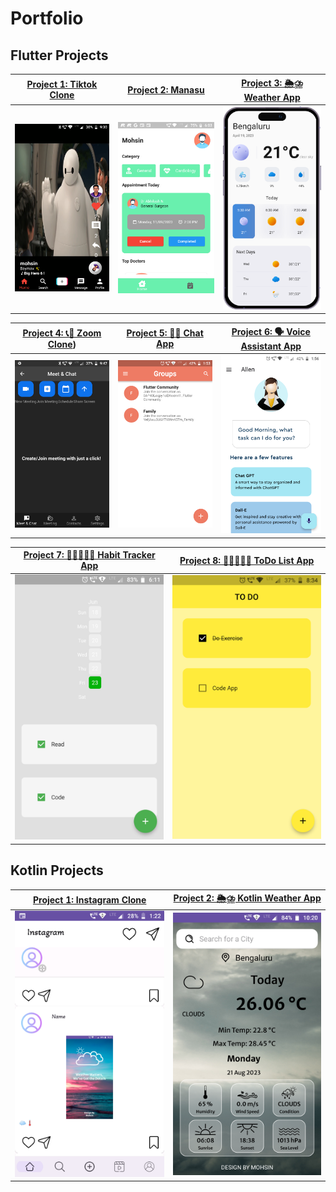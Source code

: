 # Portfolio

## Flutter Projects

| [Project 1: Tiktok Clone](https://github.com/itsmohsin/tiktok) | [Project 2: Manasu](https://github.com/itsmohsin/manasuApp) | [Project 3: 🌦⛈ Weather App](https://github.com/itsmohsin/weather_app)                                      |
| ----------------------------------- | ----------------------------------- | ------------------------------------------- |
| <img src="tiktokClone.png" width="300">  | <img src="manasuApp.png" width="300"> | <img src="weatherAppiPhone.png" width="300"> |

| [Project 4:  📞🎥 Zoom Clone](https://github.com/itsmohsin/zoom_clone)) | [Project 5: 💬💭 Chat App](https://github.com/itsmohsin/chatapp_firebase) | [Project 6: 🗣️ Voice Assistant App](https://github.com/itsmohsin/chatapp_firebase) |           
| ----------------------------------- | ----------------------------------- | ------------------------------------------- |
| <img src="zoomClone.png" width="300">  | <img src="chatApp.png" width="300">  | <img src="voice_assistant.png" width="300"> |

| [Project 7: 🚴🏽‍♂️🏃‍♂ Habit Tracker App](https://github.com/itsmohsin/habit_tracker) | [Project 8: 🚴🏽‍♂️🏃‍♂ ToDo List App](https://github.com/itsmohsin/habit_tracker) 
| ----------------------------------- | ----------------------------------- | 
| <img src="HabitTracker.png" width="300"> | <img src="ToDoList.png" width="300"> |


## Kotlin Projects

| [Project 1: Instagram Clone](https://github.com/itsmohsin/InstagramClone)  | [Project 2: 🌦⛈ Kotlin Weather App](https://github.com/itsmohsin/kotlin_WeatherApp)  | 
| ----------------------------------- | ----------------------------------- | 
| <img src="instagramClone.png" width="300">  | <img src="kotlinWeatherApp.png" width="300"> |

<!---

## [Project 1: Tiktok Clone](https://github.com/itsmohsin/tiktok) 
<img src="tiktokClone.png" width="300"> 
:-------------------------:|:-------------------------:

## [Project 2: Manasu](https://github.com/itsmohsin/manasuApp) 
<img src="manasuApp.png" width="300">

## [Project 3: 🌦⛈ Weather App](https://github.com/itsmohsin/weather_app) 
<img src="weatherAppiPhone.png" width="300">

## [Project 4:  📞🎥 Zoom Clone](https://github.com/itsmohsin/zoom_clone) 
<img src="zoomClone.png" width="300">

## [Project 5: 🚴🏽‍♂️🏃‍♂ Habit Tracker App](https://github.com/itsmohsin/habit_tracker)
<img src="HabitTracker.png" width="300">

## [Project 6: 🚴🏽‍♂️🏃‍♂ ToDo List App](https://github.com/itsmohsin/habit_tracker)
<img src="ToDoList.png" width="300">

## [Project 7: 💬💭 Chat App](https://github.com/itsmohsin/chatapp_firebase)
<img src="chatApp.png" width="300">

## [Project 8: 🗣️ Voice Assistant App](https://github.com/itsmohsin/chatapp_firebase)
<img src="voice_assistant.png" width="300">

# Kotlin Portfolio

## [Project 1: Instagram Clone](https://github.com/itsmohsin/InstagramClone) 
<img src="instagramClone.png" width="300">

## [Project 2: 🌦⛈ Kotlin Weather App](https://github.com/itsmohsin/kotlin_WeatherApp) 
<img src="kotlinWeatherApp.png" width="300">
-->
